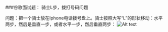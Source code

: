 ###谷歌面试题： 骑士L步，拨打号码问题

问题：把一个骑士放在Iphone电话拨号盘上。骑士按照大写“L”的形状移动：水平两步，然后是垂直一步，或者水平一步，然后垂直两步：
![Alt text](https://cdn-images-1.medium.com/max/1600/1*pE4b3hqGDv7pKivQTQZyPw.png)
